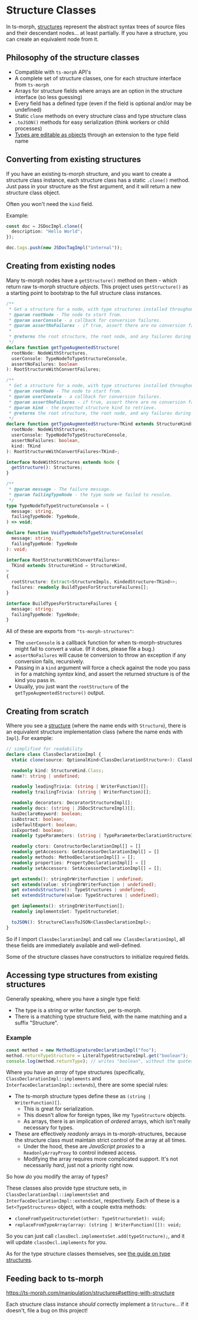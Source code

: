 # Structure Classes

In ts-morph, [structures](https://ts-morph.com/manipulation/structures) represent the abstract syntax trees of source files and their descendant nodes... at least partially.  If you have a structure, you can create an equivalent node from it.

## Philosophy of the structure classes

- Compatible with `ts-morph` API's
- A complete set of structure classes, one for each structure interface from `ts-morph`
- Arrays for structure fields where arrays are an option in the structure interface (so less guessing)
- Every field has a defined type (even if the field is optional and/or may be undefined)
- Static `clone` methods on every structure class and type structure class
- `.toJSON()` methods for easy serialization (think workers or child processes)
- [Types are editable as objects](./TypeStructures.md) through an extension to the type field name

## Converting from existing structures

If you have an existing ts-morph structure, and you want to create a structure class instance, each structure class has a static `.clone()` method.  Just pass in your structure as the first argument, and it will return a new structure class object.

Often you won't need the `kind` field.

Example:

```typescript
const doc = JSDocImpl.clone({
  description: "Hello World";
});

doc.tags.push(new JSDocTagImpl("internal"));
```

## Creating from existing nodes

Many ts-morph nodes have a `getStructure()` method on them - which return raw ts-morph structure _objects_.  This project uses `getStructure()` as a starting point to bootstrap to the full structure class instances.

```typescript
/**
 * Get a structure for a node, with type structures installed throughout its descendants.
 * @param rootNode - The node to start from.
 * @param userConsole - a callback for conversion failures.
 * @param assertNoFailures - if true, assert there are no conversion failures.
 *
 * @returns the root structure, the root node, and any failures during recursion.
 */
declare function getTypeAugmentedStructure(
  rootNode: NodeWithStructures,
  userConsole: TypeNodeToTypeStructureConsole,
  assertNoFailures: boolean
): RootStructureWithConvertFailures;

/**
 * Get a structure for a node, with type structures installed throughout its descendants.
 * @param rootNode - The node to start from.
 * @param userConsole - a callback for conversion failures.
 * @param assertNoFailures - if true, assert there are no conversion failures.
 * @param kind - the expected structure kind to retrieve.
 * @returns the root structure, the root node, and any failures during recursion.
 */
declare function getTypeAugmentedStructure<TKind extends StructureKind>(
  rootNode: NodeWithStructures,
  userConsole: TypeNodeToTypeStructureConsole,
  assertNoFailures: boolean,
  kind: TKind
): RootStructureWithConvertFailures<TKind>;

interface NodeWithStructures extends Node {
  getStructure(): Structures;
}

/**
 * @param message - The failure message.
 * @param failingTypeNode - the type node we failed to resolve.
 */
type TypeNodeToTypeStructureConsole = (
  message: string,
  failingTypeNode: TypeNode,
) => void;

declare function VoidTypeNodeToTypeStructureConsole(
  message: string,
  failingTypeNode: TypeNode
): void;

interface RootStructureWithConvertFailures<
  TKind extends StructureKind = StructureKind,
>
{
  rootStructure: Extract<StructureImpls, KindedStructure<TKind>>;
  failures: readonly BuildTypesForStructureFailures[];
}

interface BuildTypesForStructureFailures {
  message: string;
  failingTypeNode: TypeNode;
}
```

All of these are exports from `"ts-morph-structures"`:

- The `userConsole` is a callback function for when ts-morph-structures might fail to convert a value.  (If it does, please file a bug.)
- `assertNoFailures` will cause te conversion to throw an exception if any conversion fails, recursively.
- Passing in a `kind` argument will force a check against the node you pass in for a matching _syntax_ kind, and assert the returned structure is of the kind you pass in.
- Usually, you just want the `rootStructure` of the `getTypeAugmentedStructure()` output.

## Creating from scratch

Where you see a [structure](../reference/structure-types.md) (where the name ends with `Structure`), there is an equivalent structure implementation class (where the name ends with `Impl`).  For example:

```typescript
// simplified for readability
declare class ClassDeclarationImpl {
  static clone(source: OptionalKind<ClassDeclarationStructure>): ClassDeclarationImpl;

  readonly kind: StructureKind.Class;
  name?: string | undefined;

  readonly leadingTrivia: (string | WriterFunction)[];
  readonly trailingTrivia: (string | WriterFunction)[];

  readonly decorators: DecoratorStructureImpl[];
  readonly docs: (string | JSDocStructureImpl)[];
  hasDeclareKeyword: boolean;
  isAbstract: boolean;
  isDefaultExport: boolean;
  isExported: boolean;
  readonly typeParameters: (string | TypeParameterDeclarationStructureImpl)[];

  readonly ctors: ConstructorDeclarationImpl[] = []
  readonly getAccessors: GetAccessorDeclarationImpl[] = []
  readonly methods: MethodDeclarationImpl[] = [];
  readonly properties: PropertyDeclarationImpl[] = []
  readonly setAccessors: SetAccessorDeclarationImpl[] = [];

  get extends(): stringOrWriterFunction | undefined;
  set extends(value: stringOrWriterFunction | undefined);
  get extendsStructure(): TypeStructures | undefined;
  set extendsStructure(value: TypeStructures | undefined);

  get implements(): stringOrWriterFunction[];
  readonly implementsSet: TypeStructureSet;

  toJSON(): StructureClassToJSON<ClassDeclarationImpl>;
}
```

So if I import `ClassDeclarationImpl` and call `new ClassDeclarationImpl`, all these fields are immediately available and well-defined.

Some of the structure classes have constructors to initialize required fields.

## Accessing type structures from existing structures

Generally speaking, where you have a single type field:

- The type is a string or writer function, per ts-morph.
- There is a matching type structure field, with the name matching and a suffix "Structure".

### Example

```typescript
const method = new MethodSignatureDeclarationImpl("foo");
method.returnTypeStructure = LiteralTypeStructureImpl.get("boolean");
console.log(method.returnType); // writes "boolean", without the quotes.
```

Where you have an _array_ of type structures (specifically, `ClassDeclarationImpl::implements` and `InterfaceDeclarationImpl::extends`), there are some special rules:

- The ts-morph structure types define these as `(string | WriterFunction)[]`.
  - This is great for serialization.
  - This doesn't allow for foreign types, like my `TypeStructure` objects.
  - As arrays, there is an implication of _ordered_ arrays, which isn't really necessary for types.
- These are effectively _readonly_ arrays in ts-morph-structures, because the structure class must maintain strict control of the array at all times.
  - Under the hood, these are _JavaScript proxies_ to a `ReadonlyArrayProxy` to control indexed access.
  - Modifying the array requires more complicated support.  It's not necessarily _hard_, just not a priority right now.

So how _do_ you modify the array of types?

These classes also provide type structure sets, in `ClassDeclarationImpl::implementsSet` and `InterfaceDeclarationImpl::extendsSet`, respectively.  Each of these is a `Set<TypeStructures>` object, with a couple extra methods:

- `cloneFromTypeStructureSet(other: TypeStructureSet): void;`
- `replaceFromTypeArray(array: (string | WriterFunction)[]): void;`

So you can just call `classDecl.implementsSet.add(typeStructure);`, and it will update `classDecl.implements` for you.

As for the type structure classes themselves, see [the guide on type structures](./TypeStructures.md).

## Feeding back to ts-morph

https://ts-morph.com/manipulation/structures#setting-with-structure

Each structure class instance _should_ correctly implement a `Structure`... if it doesn't, file a bug on this project!
